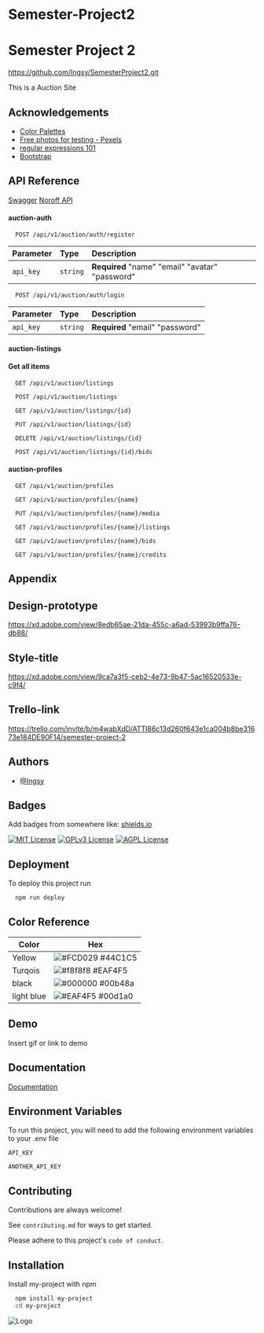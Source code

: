 # Semester-Project2

# Semester Project 2

https://github.com/Ingsy/SemesterProject2.git

This is a Auction Site

## Acknowledgements

- [Color Palettes](https://gillde.com/56-beautiful-color-palettes-for-your-next-design-project/)
- [Free photos for testing - Pexels](https://www.pexels.com/nb-no/)
- [regular expressions 101](https://regex101.com)
- [Bootstrap](https://getbootstrap.com/docs/5.2/getting-started/introduction/)

## API Reference

[Swagger](https://api.noroff.dev/docs/static/index.html)
[Noroff API](<[Swagger](https://api.noroff.dev/docs/static/index.html)>)

#### auction-auth

```http
  POST /api/v1/auction/auth/register
```

| Parameter | Type     | Description                                     |
| :-------- | :------- | :---------------------------------------------- |
| `api_key` | `string` | **Required** "name" "email" "avatar" "password" |

```http
  POST /api/v1/auction/auth/login
```

| Parameter | Type     | Description                     |
| :-------- | :------- | :------------------------------ |
| `api_key` | `string` | **Required** "email" "password" |

#### auction-listings

#### Get all items

```http
  GET /api/v1/auction/listings
```

```http
  POST /api/v1/auction/listings
```

```http
  GET /api/v1/auction/listings/{id}
```

```http
  PUT /api/v1/auction/listings/{id}
```

```http
  DELETE /api/v1/auction/listings/{id}
```

```http
  POST /api/v1/auction/listings/{id}/bids
```

#### auction-profiles

```http
  GET /api/v1/auction/profiles
```

```http
  GET /api/v1/auction/profiles/{name}
```

```http
  PUT /api/v1/auction/profiles/{name}/media
```

```http
  GET /api/v1/auction/profiles/{name}/listings
```

```http
  GET /api/v1/auction/profiles/{name}/bids
```

```http
  GET /api/v1/auction/profiles/{name}/credits
```

## Appendix

## Design-prototype

https://xd.adobe.com/view/8edb65ae-21da-455c-a6ad-53993b9ffa76-db88/

## Style-title

https://xd.adobe.com/view/9ca7a3f5-ceb2-4e73-9b47-5ac16520533e-c9f4/

## Trello-link

https://trello.com/invite/b/m4wabXdD/ATTI86c13d260f643e1ca004b8be31673e184DE90F14/semester-project-2

## Authors

- [@Ingsy](https://github.com/Ingsy)

## Badges

Add badges from somewhere like: [shields.io](https://shields.io/)

[![MIT License](https://img.shields.io/badge/License-MIT-green.svg)](https://choosealicense.com/licenses/mit/)
[![GPLv3 License](https://img.shields.io/badge/License-GPL%20v3-yellow.svg)](https://opensource.org/licenses/)
[![AGPL License](https://img.shields.io/badge/license-AGPL-blue.svg)](http://www.gnu.org/licenses/agpl-3.0)

## Deployment

To deploy this project run

```bash
  npm run deploy
```

## Color Reference

| Color      | Hex                                                              |
| ---------- | ---------------------------------------------------------------- |
| Yellow     | ![#FCD029](https://via.placeholder.com/10/FCD029?text=+) #44C1C5 |
| Turqois    | ![#f8f8f8](https://via.placeholder.com/10/44C1C5?text=+) #EAF4F5 |
| black      | ![#000000](https://via.placeholder.com/10/000000?text=+) #00b48a |
| light blue | ![#EAF4F5](https://via.placeholder.com/10/EAF4F5?text=+) #00d1a0 |

## Demo

Insert gif or link to demo

## Documentation

[Documentation](https://linktodocumentation)

## Environment Variables

To run this project, you will need to add the following environment variables to your .env file

`API_KEY`

`ANOTHER_API_KEY`

## Contributing

Contributions are always welcome!

See `contributing.md` for ways to get started.

Please adhere to this project's `code of conduct`.

## Installation

Install my-project with npm

```bash
  npm install my-project
  cd my-project
```

![Logo](https://dev-to-uploads.s3.amazonaws.com/uploads/articles/th5xamgrr6se0x5ro4g6.png)
